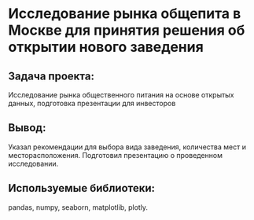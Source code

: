 # Исследование рынка общепита в Москве для принятия решения об открытии нового заведения
## Задача проекта:
Исследование рынка общественного питания на основе открытых данных, подготовка презентации для инвесторов
## Вывод:
Указал рекомендации для выбора вида заведения, количества мест и месторасположения. Подготовил презентацию о проведенном исследовании. 
## Используемые библиотеки:
pandas, numpy, seaborn, matplotlib, plotly.
